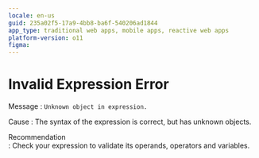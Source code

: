 ```yaml
---
locale: en-us
guid: 235a02f5-17a9-4bb8-ba6f-540206ad1844
app_type: traditional web apps, mobile apps, reactive web apps
platform-version: o11
figma:
---
```


# Invalid Expression Error

Message
:   `Unknown object in expression.`

Cause
:   The syntax of the expression is correct, but has unknown objects.

Recommendation  
:   Check your expression to validate its operands, operators and variables.
